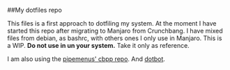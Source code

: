 ##My dotfiles repo

This files is a first approach to dotfiling my system.
At the moment I have started this repo after migrating to Manjaro from Crunchbang.
I have mixed files from debian, as bashrc, with others ones I only use in Manjaro.
This is a WIP. **Do not use in un your system.** Take it only as reference.

I am also using the [pipemenus' cbpp repo](https://github.com/CBPP/cbpp-pipemenus). And [dotbot](https://github.com/anishathalye/dotbot).
